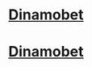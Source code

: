 # [Dinamobet](https://bit.ly/4j8G8r9)
<h1><a href="https://bit.ly/4j8G8r9" target="_blank">Dinamobet</a></h1>
